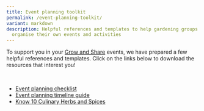 ```yaml
---
title: Event planning toolkit
permalink: /event-planning-toolkit/
variant: markdown
description: Helpful references and templates to help gardening groups plan and
  organise their own events and activities
---
```

<section>
	<p>To support you in your <a href="https://gardeningsg.nparks.gov.sg/grow-and-share-initiative/">Grow and Share</a> events, we have prepared a few helpful references and templates. Click on the links below to download the resources that interest you!</p>
	<br>
	<ul>
		<li><a download="" href="/files/CIB20%20Event%20Planning%20Toolkit/a__Event_planning_checklist_sample.pdf">Event planning checklist</a></li>
		<li><a download="" href="/files/CIB20%20Event%20Planning%20Toolkit/b__Event_planning_timeline_guide.pdf">Event planning timeline guide</a></li>
		<li><a download="" href="/files/know%2010%20culinary%20herbs%20and%20spices.pdf">Know 10 Culinary Herbs and Spices</a></li>
		</ul>
</section>